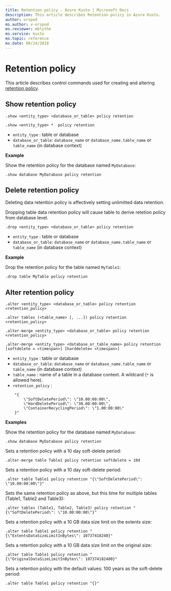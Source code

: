 ```yaml
---
title: Retention policy - Azure Kusto | Microsoft Docs
description: This article describes Retention policy in Azure Kusto.
author: orspod
ms.author: v-orspod
ms.reviewer: mblythe
ms.service: kusto
ms.topic: reference
ms.date: 09/24/2018
---
```

# Retention policy

This article describes control commands used for creating and altering [retention policy](../concepts/retentionpolicy.md).

## Show retention policy

```kusto
.show <entity_type> <database_or_table> policy retention

.show <entity_type> *  policy retention
```

* `entity_type` : table or database
* `database_or_table`: `database_name` or `database_name.table_name` or `table_name` (in database context)

**Example**

Show the retention policy for the database named `MyDatabase`:

```kusto
.show database MyDatabase policy retention
```

## Delete retention policy

Deleting data retention policy is affectively setting unlimitted data retention.

Dropping table data retention policy will cause table to derive retetion policy from database level.

```kusto
.drop <entity_type> <database_or_table> policy retention
```

* `entity_type` : table or database
* `database_or_table`: `database_name` or `database_name.table_name` or `table_name` (in database context)

**Example**

Drop the retention policy for the table named `MyTable1`:

```kusto
.drop table MyTable policy retention
```


## Alter retention policy

```kusto
.alter <entity_type> <database_or_table> policy retention <retention_policy>

.alter tables (<table_name> [, ...]) policy retention <retention_policy>

.alter-merge <entity_type> <database_or_table> policy retention <retention_policy>

.alter-merge <entity_type> <database_or_table_name> policy retention [softdelete = <timespan>] [harddelete= <timespan>]
```

* `entity_type` : table or database
* `database_or_table`: `database_name` or `database_name.table_name` or `table_name` (in database context)
* `table_name` : name of a table in a database context.  A wildcard (`*` is allowed here).
* `retention_policy` :

```
    "{ 
        \"SoftDeletePeriod\": \"10.00:00:00\", 
        \"HardDeletePeriod\": \"30.00:00:00\", 
        \"ContainerRecyclingPeriod\": \"1.00:00:00\" 
    }" 
```

**Examples**

Show the retention policy for the database named `MyDatabase`:

```kusto
.show database MyDatabase policy retention
```

Sets a retention policy with a 10 day soft-delete period:

```kusto
.alter-merge table Table1 policy retention softdelete = 10d
```

Sets a retention policy with a 10 day soft-delete period:

```kusto
.alter table Table1 policy retention "{\"SoftDeletePeriod\": \"10.00:00:00\"}"
```

Sets the same retention policy as above, but this time for multiple tables (Table1, Table2 and Table3):

```kusto
.alter tables (Table1, Table2, Table3) policy retention "{\"SoftDeletePeriod\": \"10.00:00:00\"}"
```

Sets a retention policy with a 10 GB data size limit on the extents size:

```kusto
.alter table Table1 policy retention "{\"ExtentsDataSizeLimitInBytes\": 10737418240}"
```

Sets a retention policy with a 10 GB data size limit on the original size:

```kusto
.alter table Table1 policy retention "{\"OriginalDataSizeLimitInBytes\": 107374182400}"
```

Sets a retention policy with the default values: 100 years as the soft-delete period:

```kusto
.alter table Table1 policy retention "{}"
```